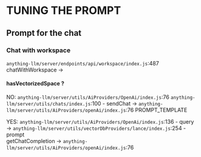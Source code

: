 # TUNING THE PROMPT

## Prompt for the chat
### Chat with workspace
`anything-llm/server/endpoints/api/workspace/index.js`:487  chatWithWorkspace ->
#### hasVectorizedSpace ?
NO:
`anything-llm/server/utils/AiProviders/OpenAi/index.js`:76
`anything-llm/server/utils/chats/index.js`:100  - sendChat  ->
`anything-llm/server/utils/AiProviders/openAi/index.js`:76     PROMPT_TEMPLATE 


YES:
`anything-llm/server/utils/AiProviders/OpenAi/index.js`:136  - query ->
`anything-llm/server/utils/vectorDbProviders/lance/index.js`:254 - prompt  
 getChatCompletion ->
`anything-llm/server/utils/AiProviders/openAi/index.js`:76
